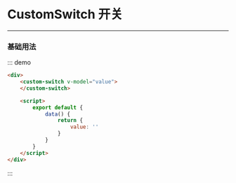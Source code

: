 <style lang="scss" scoped>
  .demo-block {
    div {
      &:last-child {
        margin-bottom: 0;
      }
    }
    .custom-switch-container {
        /* display: inline-block;
        margin: 0 10px 20px 0; */
    }
  }
</style>

# CustomSwitch 开关

---

### 基础用法

<div class="demo-block">
    <custom-switch v-model="value" active-text="是" inactive-text="否" :isInnerText="true">
    </custom-switch>
</div>

::: demo
```html
<div>
    <custom-switch v-model="value">
    </custom-switch>

    <script>
        export default {
            data() {
                return {
                    value: ''
                }
            }
        }
    </script>
</div>

```
:::

<script>
    export default {
        data() {
            return {
                value: ''
            };
        }   
    }
</script>